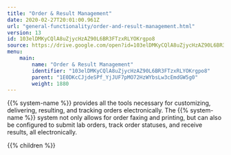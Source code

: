```yaml
---
title: "Order & Result Management"
date: 2020-02-27T20:01:00.961Z
url: "general-functionality/order-and-result-management.html"
version: 13
id: 103elDMKyCQlA8uZjycHzAZ90L6BR3FTzxRLYOKrgpo8
source: https://drive.google.com/open?id=103elDMKyCQlA8uZjycHzAZ90L6BR3FTzxRLYOKrgpo8
menu:
    main:
        name: "Order & Result Management"
        identifier: "103elDMKyCQlA8uZjycHzAZ90L6BR3FTzxRLYOKrgpo8"
        parent: "1E0DKcCJjdeSPf_YjJUF7pMO72HzWYbsLw3cEmdGW5g0"
        weight: 1880
---
```









{{% system-name %}} provides all the tools necessary for customizing, delivering, resulting, and tracking orders electronically. The {{% system-name %}} system not only allows for order faxing and printing, but can also be configured to submit lab orders, track order statuses, and receive results, all electronically.







{{% children %}}


